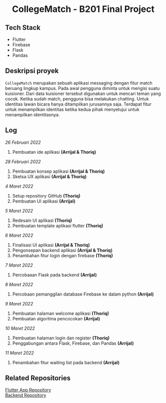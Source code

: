<div align="center">
<h1> CollegeMatch - B201 Final Project </h1>
</div>

## Tech Stack

- Flutter
- Firebase
- Flask
- Pandas

## Deskripsi proyek

`CollegeMatch` merupakan sebuah aplikasi messaging dengan fitur match beruang lingkup kampus. Pada awal pengguna diminta untuk mengisi suatu kuisioner. Dari data kuisioner tersebut digunakan untuk mencari teman yang cocok. Ketika sudah match, pengguna bisa melakukan chatting. Untuk identitas lawan bicara hanya ditampilkan jurusannya saja. Terdapat fitur untuk menampilkan identitas ketika kedua pihak menyetujui untuk menampilkan identitasnya.

## Log

_26 Februari 2022_

1. Pembuatan ide aplikasi **(Arrijal & Thoriq)**

_28 Februari 2022_

1. Pembuatan konsep aplikasi **(Arrijal & Thoriq)**
2. Sketsa UX aplikasi **(Arrijal & Thoriq)**

_4 Maret 2022_

1. Setup repository GitHub **(Thoriq)**
2. Pembuatan UI aplikasi **(Arrijal)**

_5 Maret 2022_

1. Redesain UI aplikasi **(Thoriq)**
2. Pembuatan template aplikasi flutter **(Thoriq)**

_6 Maret 2022_

1. Finalisasi UI aplikasi **(Arrijal & Thoriq)**
2. Pengonsepan backend aplikasi **(Arrijal & Thoriq)**
3. Penambahan fitur login dengan firebase **(Thoriq)**

_7 Maret 2022_
1. Percobaaan Flask pada backend **(Arrijal)**

_8 Maret 2022_
1. Percobaan pemanggilan database Firebase ke dalam python **(Arrijal)**

_9 Maret 2022_

1. Pembuatan halaman welcome aplikasi **(Thoriq)**
2. Pembuatan algoritma pencocokan **(Arrijal)**

_10 Maret 2022_

1. Pembuatan halaman login dan register **(Thoriq)**
2. Penggabungan antara Flask, Firebase, dan Pandas **(Arrijal)**

_11 Maret 2022_
1. Penambahan fitur waiting list pada backend **(Arrijal)**


## Related Repositories

<a href="https://github.com/itstor/CollegeMatch-Flutter">Flutter App Repository</a> </br>
<a href="https://github.com/itstor/CollegeMatch-Backend">Backend Repository</a>

